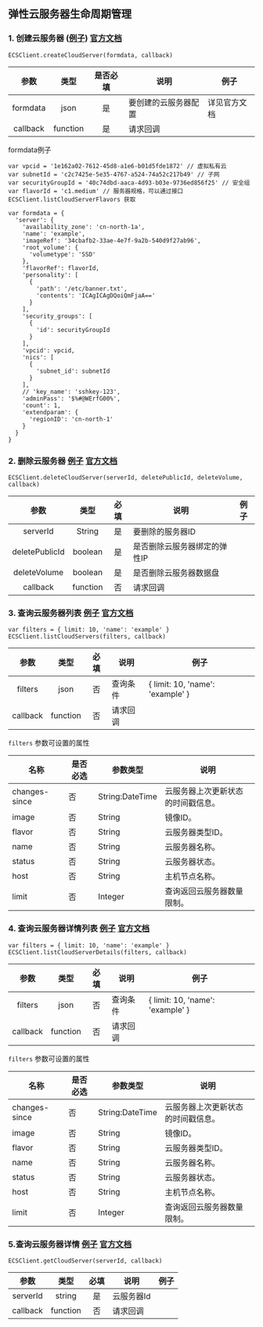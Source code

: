 ## 弹性云服务器生命周期管理

### 1. 创建云服务器 ([例子](../examples/ECS/lifecycle-create-cloud-server.js)) [官方文档](https://support.hwclouds.com/api-ecs/zh-cn_topic_0020212668.html)

```
ECSClient.createCloudServer(formdata, callback)
```

|   参数   | 类型     | 是否必填 | 说明                 | 例子         |
|:--------:|:--------:|:--------:|----------------------|--------------|
| formdata | json     |    是    | 要创建的云服务器配置 | 详见官方文档 |
| callback | function |    是    | 请求回调             |              |

formdata例子

```
var vpcid = '1e162a02-7612-45d8-a1e6-b01d5fde1872' // 虚拟私有云
var subnetId = 'c2c7425e-5e35-4767-a524-74a52c217b49' // 子网
var securityGroupId = '40c74dbd-aaca-4d93-b03e-9736ed856f25' // 安全组
var flavorId = 'c1.medium' // 服务器规格，可以通过接口 ECSClient.listCloudServerFlavors 获取

var formdata = {
  'server': {
    'availability_zone': 'cn-north-1a',
    'name': 'example',
    'imageRef': '34cbafb2-33ae-4e7f-9a2b-540d9f27ab96',
    'root_volume': {
      'volumetype': 'SSD'
    },
    'flavorRef': flavorId,
    'personality': [
      {
        'path': '/etc/banner.txt',
        'contents': 'ICAgICAgDQoiQmFjaA=='
      }
    ],
    'security_groups': [
      {
        'id': securityGroupId
      }
    ],
    'vpcid': vpcid,
    'nics': [
      {
        'subnet_id': subnetId
      }
    ],
    // 'key_name': 'sshkey-123',
    'adminPass': '$%#@WErfG00%',
    'count': 1,
    'extendparam': {
      'regionID': 'cn-north-1'
    }
  }
}
```


### 2. 删除云服务器 [例子](../examples/ECS/lifecycle-delete-cloud-server.js) [官方文档](https://support.hwclouds.com/api-ecs/zh-cn_topic_0020212679.html)

```
ECSClient.deleteCloudServer(serverId, deletePublicId, deleteVolume, callback)
```

| 参数           | 类型     | 必填 | 说明                         | 例子 |
|:--------------:|:--------:|:----:|------------------------------|------|
| serverId       | String   | 是   | 要删除的服务器ID             |      |
| deletePublicId | boolean  | 是   | 是否删除云服务器绑定的弹性IP |      |
| deleteVolume   | boolean  | 是   | 是否删除云服务器数据盘       |      |
| callback       | function | 否   | 请求回调                     |      |


### 3. 查询云服务器列表 [例子](../examples/ECS/lifecycle-list-cloud-servers.js) [官方文档](https://support.hwclouds.com/api-ecs/zh-cn_topic_0020212688.html)

```
var filters = { limit: 10, 'name': 'example' }
ECSClient.listCloudServers(filters, callback)
```

| 参数     | 类型     | 必填 | 说明     | 例子                             |
|:--------:|:--------:|:----:|----------|----------------------------------|
| filters  | json     | 否   | 查询条件 | { limit: 10, 'name': 'example' } |
| callback | function | 否   | 请求回调 |                                  |

`filters` 参数可设置的属性

| 名称          | 是否必选 | 参数类型        | 说明                               |
|---------------|----------|-----------------|------------------------------------|
| changes-since | 否       | String:DateTime | 云服务器上次更新状态的时间戳信息。 |
| image         | 否       | String          | 镜像ID。                           |
| flavor        | 否       | String          | 云服务器类型ID。                   |
| name          | 否       | String          | 云服务器名称。                     |
| status        | 否       | String          | 云服务器状态。                     |
| host          | 否       | String          | 主机节点名称。                     |
| limit         | 否       | Integer         | 查询返回云服务器数量限制。         |

### 4. 查询云服务器详情列表 [例子](../examples/ECS/lifecycle-list-cloud-server-details.js) [官方文档](https://support.hwclouds.com/api-ecs/zh-cn_topic_0020212689.html)

```
var filters = { limit: 10, 'name': 'example' }
ECSClient.listCloudServerDetails(filters, callback)
```

| 参数     | 类型     | 必填 | 说明     | 例子                             |
|:--------:|:--------:|:----:|----------|----------------------------------|
| filters  | json     | 否   | 查询条件 | { limit: 10, 'name': 'example' } |
| callback | function | 否   | 请求回调 |                                  |

`filters` 参数可设置的属性

| 名称          | 是否必选 | 参数类型        | 说明                               |
|---------------|----------|-----------------|------------------------------------|
| changes-since | 否       | String:DateTime | 云服务器上次更新状态的时间戳信息。 |
| image         | 否       | String          | 镜像ID。                           |
| flavor        | 否       | String          | 云服务器类型ID。                   |
| name          | 否       | String          | 云服务器名称。                     |
| status        | 否       | String          | 云服务器状态。                     |
| host          | 否       | String          | 主机节点名称。                     |
| limit         | 否       | Integer         | 查询返回云服务器数量限制。         |

### 5.查询云服务器详情 [例子](../examples/ECS/lifecycle-get-cloud-server.js) [官方文档](https://support.hwclouds.com/api-ecs/zh-cn_topic_0020212689.html)

```
ECSClient.getCloudServer(serverId, callback)
```

| 参数     | 类型     | 必填 | 说明       | 例子 |
|:--------:|:--------:|:----:|------------|------|
| serverId | string   | 是   | 云服务器Id |      |
| callback | function | 否   | 请求回调   |      |